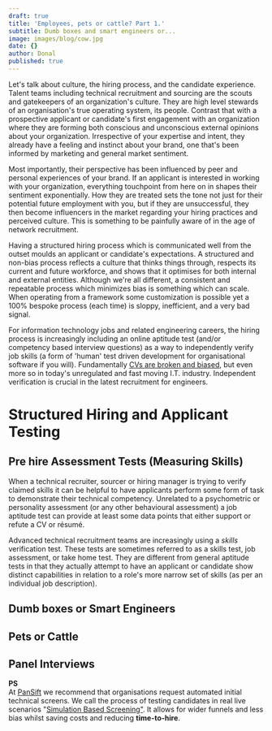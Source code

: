 ```yaml
---
draft: true
title: 'Employees, pets or cattle? Part 1.'
subtitle: Dumb boxes and smart engineers or...
image: images/blog/cow.jpg
date: {}
author: Donal
published: true
---
```

Let's talk about culture, the hiring process, and the candidate experience. Talent teams including technical recruitment and sourcing are the scouts and gatekeepers of an organization's culture. They are high level stewards of an organisation's true operating system, its people. Contrast that with a prospective applicant or candidate's first engagement with an organization where they are forming both conscious and unconscious external opinions about your organization. Irrespective of your expertise and intent, they already have a feeling and instinct about your brand, one that's been informed by marketing and general market sentiment.

Most importantly, their perspective has been influenced by peer and personal experiences of your brand. If an applicant is interested in working with your organization, everything touchpoint from here on in shapes their sentiment exponentially. How they are treated sets the tone not just for their potential future employment with you, but if they are unsuccessful, they then become influencers in the market regarding your hiring practices and perceived culture. This is something to be painfully aware of in the age of network recruitment.

Having a structured hiring process which is communicated well from the outset moulds an applicant or candidate's expectations. A structured and non-bias process reflects a culture that thinks things through, respects its current and future workforce, and shows that it optimises for both internal and external entities. Although we're all different, a consistent and repeatable process which minimizes bias is something which can scale. When operating from a framework some customization is possible yet a 100% bespoke process (each time) is sloppy, inefficient, and a very bad signal.

For information technology jobs and related engineering careers, the hiring process is increasingly including an online aptitude test (and/or competency based interview questions) as a way to independently verify job skills (a form of 'human' test driven development for organisational software if you will). Fundamentally [CVs are broken and biased](https://pansift.com/blog/why-cvs-and-resumes-are-broken/), but even more so in today's unregulated and fast moving I.T. industry. Independent verification is crucial in the latest recruitment for engineers.

# Structured Hiring and Applicant Testing

## Pre hire Assessment Tests (Measuring Skills)
When a technical recruiter, sourcer or hiring manager is trying to verify claimed skills it can be helpful to have applicants perform some form of task to demonstrate their technical competency. Unrelated to a psychometric or personality assessment (or any other behavioural assessment) a job aptitude test can provide at least some data points that either support or refute a CV or résumé.

Advanced technical recruitment teams are increasingly using a *skills* verification test. These tests are sometimes referred to as a skills test, job assessment, or take home test. They are different from general aptitude tests in that they actually attempt to have an applicant or candidate show distinct capabilities in relation to a role's more narrow set of skills (as per an individual job description).

## Dumb boxes or Smart Engineers

## Pets or Cattle

## Panel Interviews

<div class="card">
  <div class="card-header"><b>PS</b></div>
  <div class="card-body">At <a href="https://pansift.com/?utm_source=psblog&utm_medium=hyperlink&utm_campaign=launch&utm_content=sbs">PanSift</a> we recommend that organisations request automated initial technical screens. We call the process of testing candidates in real live scenarios "<a href="https://try.pansift.com/?utm_source=psblog&utm_medium=hyperlink&utm_campaign=launch&utm_content=sbs">Simulation Based Screening"</a>. It allows for wider funnels and less bias whilst saving costs and reducing <b>time-to-hire</b>.</div>
</div>
